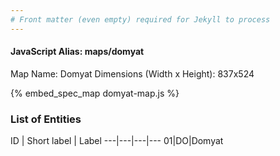 ```yaml
---
# Front matter (even empty) required for Jekyll to process
---
```


#### JavaScript Alias: maps/domyat

Map Name: Domyat
Dimensions (Width x Height): 837x524



{% embed_spec_map domyat-map.js %}

### List of Entities

ID | Short label | Label
---|---|---|---
01|DO|Domyat

